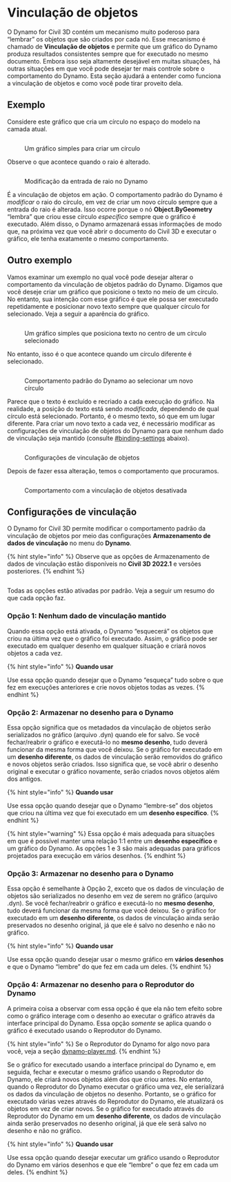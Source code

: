 # Vinculação de objetos

O Dynamo for Civil 3D contém um mecanismo muito poderoso para “lembrar” os objetos que são criados por cada nó. Esse mecanismo é chamado de **Vinculação de objetos** e permite que um gráfico do Dynamo produza resultados consistentes sempre que for executado no mesmo documento. Embora isso seja altamente desejável em muitas situações, há outras situações em que você pode desejar ter mais controle sobre o comportamento do Dynamo. Esta seção ajudará a entender como funciona a vinculação de objetos e como você pode tirar proveito dela.

## Exemplo

Considere este gráfico que cria um círculo no espaço do modelo na camada atual.

<figure><img src="../../.gitbook/assets/c3d-binding-create-circle.png" alt=""><figcaption><p>Um gráfico simples para criar um círculo</p></figcaption></figure>

Observe o que acontece quando o raio é alterado.

<figure><img src="../../.gitbook/assets/c3d-binding-change-radius.gif" alt=""><figcaption><p>Modificação da entrada de raio no Dynamo</p></figcaption></figure>

É a vinculação de objetos em ação. O comportamento padrão do Dynamo é _modificar_ o raio do círculo, em vez de criar um novo círculo sempre que a entrada do raio é alterada. Isso ocorre porque o nó **Object.ByGeometry** “lembra” que criou esse círculo _específico_ sempre que o gráfico é executado. Além disso, o Dynamo armazenará essas informações de modo que, na próxima vez que você abrir o documento do Civil 3D e executar o gráfico, ele tenha exatamente o mesmo comportamento.

## Outro exemplo

Vamos examinar um exemplo no qual você pode desejar alterar o comportamento da vinculação de objetos padrão do Dynamo. Digamos que você deseje criar um gráfico que posicione o texto no meio de um círculo. No entanto, sua intenção com esse gráfico é que ele possa ser executado repetidamente e posicionar novo texto sempre que qualquer círculo for selecionado. Veja a seguir a aparência do gráfico.

<figure><img src="../../.gitbook/assets/c3d-binding-create-text.png" alt=""><figcaption><p>Um gráfico simples que posiciona texto no centro de um círculo selecionado</p></figcaption></figure>

No entanto, isso é o que acontece quando um círculo diferente é selecionado.

<figure><img src="../../.gitbook/assets/c3d-binding-select-circle.gif" alt=""><figcaption><p>Comportamento padrão do Dynamo ao selecionar um novo círculo</p></figcaption></figure>

Parece que o texto é excluído e recriado a cada execução do gráfico. Na realidade, a posição do texto está sendo _modificada_, dependendo de qual círculo está selecionado. Portanto, é o mesmo texto, só que em um lugar diferente. Para criar um novo texto a cada vez, é necessário modificar as configurações de vinculação de objetos do Dynamo para que nenhum dado de vinculação seja mantido (consulte [\#binding-settings](object-binding.md#binding-settings "mention") abaixo).

<figure><img src="../../.gitbook/assets/Land_ServicePlacement_BindingSettings.png" alt=""><figcaption><p>Configurações de vinculação de objetos</p></figcaption></figure>

Depois de fazer essa alteração, temos o comportamento que procuramos.

<figure><img src="../../.gitbook/assets/c3d-binding-repeat-placement.gif" alt=""><figcaption><p>Comportamento com a vinculação de objetos desativada</p></figcaption></figure>

## Configurações de vinculação

O Dynamo for Civil 3D permite modificar o comportamento padrão da vinculação de objetos por meio das configurações **Armazenamento de dados de vinculação** no menu do **Dynamo**.

{% hint style="info" %}
Observe que as opções de Armazenamento de dados de vinculação estão disponíveis no **Civil 3D 2022.1** e versões posteriores.
{% endhint %}

<figure><img src="../../.gitbook/assets/c3d-binding-settings (1).png" alt=""><figcaption></figcaption></figure>

Todas as opções estão ativadas por padrão. Veja a seguir um resumo do que cada opção faz.

### Opção 1: Nenhum dado de vinculação mantido

Quando essa opção está ativada, o Dynamo “esquecerá” os objetos que criou na última vez que o gráfico foi executado. Assim, o gráfico pode ser executado em qualquer desenho em qualquer situação e criará novos objetos a cada vez.

{% hint style="info" %}
**Quando usar**

Use essa opção quando desejar que o Dynamo “esqueça” tudo sobre o que fez em execuções anteriores e crie novos objetos todas as vezes.
{% endhint %}

### Opção 2: Armazenar no desenho para o Dynamo

Essa opção significa que os metadados da vinculação de objetos serão serializados no gráfico (arquivo .dyn) quando ele for salvo. Se você fechar/reabrir o gráfico e executá-lo no **mesmo desenho**, tudo deverá funcionar da mesma forma que você deixou. Se o gráfico for executado em um **desenho diferente**, os dados de vinculação serão removidos do gráfico e novos objetos serão criados. Isso significa que, se você abrir o desenho original e executar o gráfico novamente, serão criados novos objetos além dos antigos.

{% hint style="info" %}
**Quando usar**

Use essa opção quando desejar que o Dynamo “lembre-se” dos objetos que criou na última vez que foi executado em um **desenho específico**.
{% endhint %}

{% hint style="warning" %}
Essa opção é mais adequada para situações em que é possível manter uma relação 1:1 entre um **desenho específico** e um gráfico do Dynamo. As opções 1 e 3 são mais adequadas para gráficos projetados para execução em vários desenhos.
{% endhint %}

### Opção 3: Armazenar no desenho para o Dynamo

Essa opção é semelhante à Opção 2, exceto que os dados de vinculação de objetos são serializados no desenho em vez de serem no gráfico (arquivo .dyn). Se você fechar/reabrir o gráfico e executá-lo no **mesmo desenho**, tudo deverá funcionar da mesma forma que você deixou. Se o gráfico for executado em um **desenho diferente**, os dados de vinculação ainda serão preservados no desenho original, já que ele é salvo no desenho e não no gráfico.

{% hint style="info" %}
**Quando usar**

Use essa opção quando desejar usar o mesmo gráfico em **vários desenhos** e que o Dynamo “lembre” do que fez em cada um deles.
{% endhint %}

### Opção 4: Armazenar no desenho para o Reprodutor do Dynamo

A primeira coisa a observar com essa opção é que ela não tem efeito sobre como o gráfico interage com o desenho ao executar o gráfico através da interface principal do Dynamo. Essa opção _somente_ se aplica quando o gráfico é executado usando o Reprodutor do Dynamo.

{% hint style="info" %}
Se o Reprodutor do Dynamo for algo novo para você, veja a seção [dynamo-player.md](../dynamo-player.md "mention").
{% endhint %}

Se o gráfico for executado usando a interface principal do Dynamo e, em seguida, fechar e executar o mesmo gráfico usando o Reprodutor do Dynamo, ele criará novos objetos além dos que criou antes. No entanto, quando o Reprodutor do Dynamo executar o gráfico uma vez, ele serializará os dados da vinculação de objetos no desenho. Portanto, se o gráfico for executado várias vezes através do Reprodutor do Dynamo, ele atualizará os objetos em vez de criar novos. Se o gráfico for executado através do Reprodutor do Dynamo em um **desenho diferente**, os dados de vinculação ainda serão preservados no desenho original, já que ele será salvo no desenho e não no gráfico.

{% hint style="info" %}
**Quando usar**

Use essa opção quando desejar executar um gráfico usando o Reprodutor do Dynamo em vários desenhos e que ele “lembre” o que fez em cada um deles.
{% endhint %}

